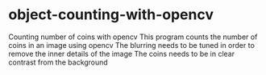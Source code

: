 # object-counting-with-opencv
Counting number of coins with opencv
This program counts the number of coins in an image using opencv
The blurring needs to be tuned in order to remove the inner details of the image
The coins needs to be in clear contrast from the background
